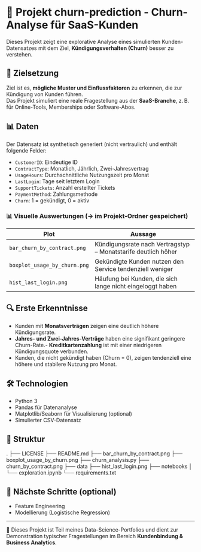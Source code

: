 # 🔁 Projekt churn-prediction - Churn-Analyse für SaaS-Kunden

Dieses Projekt zeigt eine explorative Analyse eines simulierten Kunden-Datensatzes mit dem Ziel, **Kündigungsverhalten (Churn)** besser zu verstehen.

## 🎯 Zielsetzung

Ziel ist es, **mögliche Muster und Einflussfaktoren** zu erkennen, die zur Kündigung von Kunden führen.  
Das Projekt simuliert eine reale Fragestellung aus der **SaaS-Branche**, z. B. für Online-Tools, Memberships oder Software-Abos.

## 📊 Daten

Der Datensatz ist synthetisch generiert (nicht vertraulich) und enthält folgende Felder:

- `CustomerID`: Eindeutige ID
- `ContractType`: Monatlich, Jährlich, Zwei-Jahresvertrag
- `UsageHours`: Durchschnittliche Nutzungszeit pro Monat
- `LastLogin`: Tage seit letztem Login
- `SupportTickets`: Anzahl erstellter Tickets
- `PaymentMethod`: Zahlungsmethode
- `Churn`: 1 = gekündigt, 0 = aktiv

### 📊 Visuelle Auswertungen (→ im Projekt-Ordner gespeichert)

| Plot | Aussage |
|------|---------|
| `bar_churn_by_contract.png` | Kündigungsrate nach Vertragstyp – Monatstarife deutlich höher |
| `boxplot_usage_by_churn.png` | Gekündigte Kunden nutzen den Service tendenziell weniger |
| `hist_last_login.png` | Häufung bei Kunden, die sich lange nicht eingeloggt haben |

## 🔍 Erste Erkenntnisse

- Kunden mit **Monatsverträgen** zeigen eine deutlich höhere Kündigungsrate.
- **Jahres- und Zwei-Jahres-Verträge** haben eine signifikant geringere Churn-Rate.- **Kreditkartenzahlung** ist mit einer niedrigeren Kündigungsquote verbunden.
- Kunden, die nicht gekündigt haben (Churn = 0), zeigen tendenziell eine höhere und stabilere Nutzung pro Monat.

## 🛠️ Technologien

- Python 3
- Pandas für Datenanalyse
- Matplotlib/Seaborn für Visualisierung (optional)
- Simulierter CSV-Datensatz

## 📁 Struktur

.
├── LICENSE
├── README.md
├── bar_churn_by_contract.png
├── boxplot_usage_by_churn.png
├── churn_analysis.py
├── churn_by_contract.png
├── data
├── hist_last_login.png
├── notebooks
│   └── exploration.ipynb
└── requirements.txt


## 🧠 Nächste Schritte (optional)

- Feature Engineering
- Modellierung (Logistische Regression)

---

🚀 Dieses Projekt ist Teil meines Data-Science-Portfolios und dient zur Demonstration typischer Fragestellungen im Bereich **Kundenbindung & Business Analytics**.
